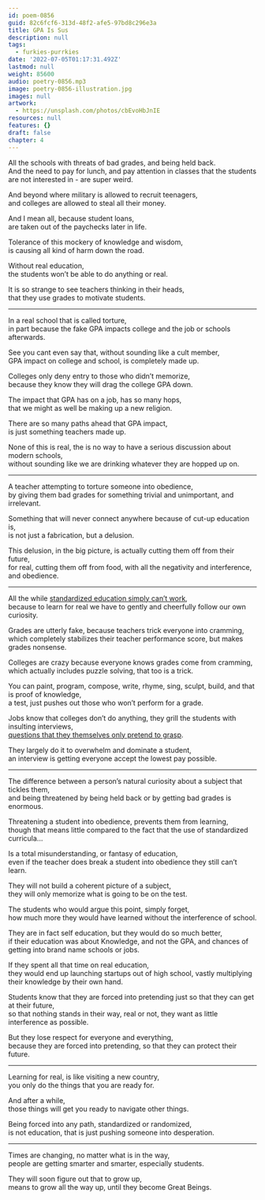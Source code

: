 ```yaml
---
id: poem-0856
guid: 82c6fcf6-313d-48f2-afe5-97bd8c296e3a
title: GPA Is Sus
description: null
tags:
  - furkies-purrkies
date: '2022-07-05T01:17:31.492Z'
lastmod: null
weight: 85600
audio: poetry-0856.mp3
image: poetry-0856-illustration.jpg
images: null
artwork:
  - https://unsplash.com/photos/cbEvoHbJnIE
resources: null
features: {}
draft: false
chapter: 4
---
```


All the schools with threats of bad grades, and being held back.\
And the need to pay for lunch, and pay attention in classes that the students are not interested in - are super weird.

And beyond where military is allowed to recruit teenagers,\
and colleges are allowed to steal all their money.

And I mean all, because student loans,\
are taken out of the paychecks later in life.

Tolerance of this mockery of knowledge and wisdom,\
is causing all kind of harm down the road.

Without real education,\
the students won’t be able to do anything or real.

It is so strange to see teachers thinking in their heads,\
that they use grades to motivate students.

---

In a real school that is called torture,\
in part because the fake GPA impacts college and the job or schools afterwards.

See you cant even say that, without sounding like a cult member,\
GPA impact on college and school, is completely made up.

Colleges only deny entry to those who didn’t memorize,\
because they know they will drag the college GPA down.

The impact that GPA has on a job, has so many hops,\
that we might as well be making up a new religion.

There are so many paths ahead that GPA impact,\
is just something teachers made up.

None of this is real, the is no way to have a serious discussion about modern schools,\
without sounding like we are drinking whatever they are hopped up on.

---

A teacher attempting to torture someone into obedience,\
by giving them bad grades for something trivial and unimportant, and irrelevant.

Something that will never connect anywhere because of cut-up education is,\
is not just a fabrication, but a delusion.

This delusion, in the big picture, is actually cutting them off from their future,\
for real, cutting them off from food, with all the negativity and interference, and obedience.

---

All the while [standardized education simply can’t work](https://www.youtube.com/watch?v=sxyKNMrhEvY),\
because to learn for real we have to gently and cheerfully follow our own curiosity.

Grades are utterly fake, because teachers trick everyone into cramming,\
which completely stabilizes their teacher performance score, but makes grades nonsense.

Colleges are crazy because everyone knows grades come from cramming,\
which actually includes puzzle solving, that too is a trick.

You can paint, program, compose, write, rhyme, sing, sculpt, build, and that is proof of knowledge,\
a test, just pushes out those who won’t perform for a grade.

Jobs know that colleges don’t do anything, they grill the students with insulting interviews,\
[questions that they themselves only pretend to grasp](https://www.youtube.com/watch?v=svCYbkS0Sjk).

They largely do it to overwhelm and dominate a student,\
an interview is getting everyone accept the lowest pay possible.

---

The difference between a person’s natural curiosity about a subject that tickles them,\
and being threatened by being held back or by getting bad grades is enormous.

Threatening a student into obedience, prevents them from learning,\
though that means little compared to the fact that the use of standardized curricula...

Is a total misunderstanding, or fantasy of education,\
even if the teacher does break a student into obedience they still can’t learn.

They will not build a coherent picture of a subject,\
they will only memorize what is going to be on the test.

The students who would argue this point, simply forget,\
how much more they would have learned without the interference of school.

They are in fact self education, but they would do so much better,\
if their education was about Knowledge, and not the GPA, and chances of getting into brand name schools or jobs.

If they spent all that time on real education,\
they would end up launching startups out of high school, vastly multiplying their knowledge by their own hand.

Students know that they are forced into pretending just so that they can get at their future,\
so that nothing stands in their way, real or not, they want as little interference as possible.

But they lose respect for everyone and everything,\
because they are forced into pretending, so that they can protect their future.

---

Learning for real, is like visiting a new country,\
you only do the things that you are ready for.

And after a while,\
those things will get you ready to navigate other things.

Being forced into any path, standardized or randomized,\
is not education, that is just pushing someone into desperation.

---

Times are changing, no matter what is in the way,\
people are getting smarter and smarter, especially students.

They will soon figure out that to grow up,\
means to grow all the way up, until they become Great Beings.
